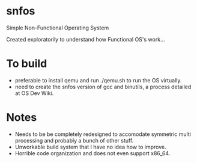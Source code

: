 # snfos

Simple Non-Functional Operating System

Created exploratorily to understand how Functional OS's work...

# To build
* preferable to install qemu and run ./qemu.sh to run the OS virtually.
* need to create the snfos version of gcc and binutils, a process detailed at OS Dev Wiki.

# Notes
* Needs to be be completely redesigned to accomodate symmetric multi processing and probably a bunch of other stuff.
* Unworkable build system that I have no idea how to improve.
* Horrible code organization and does not even support x86_64.
